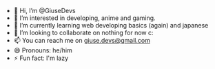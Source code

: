 - 👋 Hi, I’m @GiuseDevs
- 👀 I’m interested in developing, anime and gaming.
- 🌱 I’m currently learning web developing basics (again) and japanese
- 💞️ I’m looking to collaborate on nothing for now c:
- 📫 You can reach me on giuse.devs@gmail.com
- 😄 Pronouns: he/him
- ⚡ Fun fact: I'm lazy

<!---
GiuseDevs/GiuseDevs is a ✨ special ✨ repository because its `README.md` (this file) appears on your GitHub profile.
You can click the Preview link to take a look at your changes.
--->
